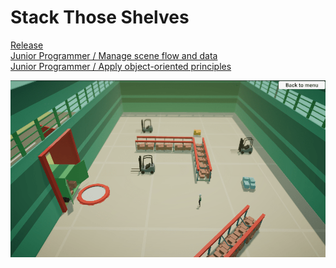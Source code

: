 # Stack Those Shelves

[Release](https://play.unity.com/mg/other/stack-those-shelves)  
[Junior Programmer / Manage scene flow and data](https://learn.unity.com/mission/programming-systems-and-architecture)  
[Junior Programmer / Apply object-oriented principles](https://learn.unity.com/mission/source-control-and-optimization)  

![](./ingame_screenshot.png)


